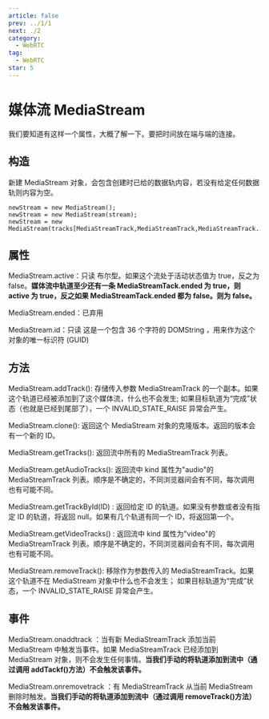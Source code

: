 ```yaml
---
article: false
prev: ../1/1
next: ./2
category:
  - WebRTC
tag:
  - WebRTC
star: 5
---
```


# 媒体流 MediaStream

我们要知道有这样一个属性，大概了解一下。要把时间放在端与端的连接。

<!-- more -->

## 构造

新建 MediaStream 对象，会包含创建时已给的数据轨内容，若没有给定任何数据轨则内容为空。

```js:no-line-numbers
newStream = new MediaStream();
newStream = new MediaStream(stream);
newStream = new MediaStream(tracks[MediaStreamTrack,MediaStreamTrack,MediaStreamTrack...]);
```

## 属性

MediaStream.active：只读 布尔型。如果这个流处于活动状态值为 true，反之为 false。**媒体流中轨道至少还有一条 MediaStreamTack.ended 为 true，则 active 为 true，反之如果 MediaStreamTack.ended 都为 false。则为 false。**

MediaStream.ended：已弃用

MediaStream.id：只读 这是一个包含 36 个字符的 DOMString ，用来作为这个对象的唯一标识符 (GUID)

## 方法

MediaStream.addTrack(): 存储传入参数 MediaStreamTrack 的一个副本。如果这个轨道已经被添加到了这个媒体流，什么也不会发生; 如果目标轨道为“完成”状态（也就是已经到尾部了），一个 INVALID_STATE_RAISE 异常会产生。

MediaStream.clone(): 返回这个 MediaStream 对象的克隆版本。返回的版本会有一个新的 ID。

MediaStream.getTracks(): 返回流中所有的 MediaStreamTrack 列表。

MediaStream.getAudioTracks(): 返回流中 kind 属性为"audio"的 MediaStreamTrack 列表。顺序是不确定的，不同浏览器间会有不同，每次调用也有可能不同。

MediaStream.getTrackById(ID) : 返回给定 ID 的轨道。如果没有参数或者没有指定 ID 的轨道，将返回 null。如果有几个轨道有同一个 ID，将返回第一个。

MediaStream.getVideoTracks() : 返回流中 kind 属性为"video"的 MediaStreamTrack 列表。顺序是不确定的，不同浏览器间会有不同，每次调用也有可能不同。

MediaStream.removeTrack(): 移除作为参数传入的 MediaStreamTrack。如果这个轨道不在 MediaStream 对象中什么也不会发生； 如果目标轨道为“完成”状态，一个 INVALID_STATE_RAISE 异常会产生。

## 事件

MediaStream.onaddtrack ：当有新 MediaStreamTrack 添加当前 MediaStream 中触发当事件。如果 MediaStreamTrack 已经添加到 MediaStream 对象，则不会发生任何事情。**当我们手动的将轨道添加到流中（通过调用 addTackf()方法）不会触发该事件。**

MediaStream.onremovetrack ：有 MediaStreamTrack 从当前 MediaStream 删除时触发。**当我们手动的将轨道添加到流中（通过调用 removeTrack()方法）不会触发该事件。**
